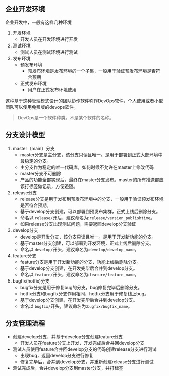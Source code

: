 ## 企业开发环境

企业开发中，一般有这样几种环境

1. 开发环境
   - 开发人员在开发环境进行开发
2. 测试环境
   - 测试人员在测试环境进行测试
3. 发布环境
   - 预发布环境
     - 预发布环境是发布环境的一个子集，一般用于验证预发布环境是否符合预期
   - 正式发布环境
     - 用户在正式发布环境使用

这种基于这种管理模式设计的团队协作软件称作DevOps软件，个人使用或者小型团队可以使用免费版的devops软件。

> DevOps是一个软件种类。不是某个软件的名称。

## 分支设计模型

1. master（main）分支
   - master分支是主分支，该分支只读且唯一。是用于部署到正式大部环境中最稳定的分支。
   - 主分支作为稳定的唯一代码库，如何时候不允许在master上修改代码
   - master分支不可删除
   - 产品的功能全部实现后，最终在master分支发布。master的所有推送都应该打标签做记录，方便追随。
2. release分支
   - release分支是用于发布到预发布环境中的分支，一般用于验证预发布环境是否符合预期。
   - 基于develop分支创建，可以部署到预发布集群，正式上线后删除分支。
   - 命名以 `release/`开后，建议命名为:`release/version_publishtime`。
   - 如果release分支出现测试问题，需要返回develop分支验证
3. develop分支
   - develop是开发分支，该分支只读且唯一。是用于开发新功能的分支。
   - 基于master分支创建，可以部署到开发环境，正式上线后删除分支。
   - 命名以 `develop/`开头，建议命名为:`develop/develop_name`。
4. feature分支
   - feature分支是用于开发新功能的分支，功能上线后删除分支。
   - 基于develop分支创建，在开发完毕后合并到develop分支。
   - 命名以 `feature/`开头，建议命名为:`feature/feature_name`。
5. bugfix(hotfix)分支
   - bugfix分支是用于修复bug的分支，bug修复完毕后删除分支。
   - hotfix分支和bugfix分支作用相同，hotfix分支用于修复线上bug。
   - 基于develop分支创建，在开发完毕后合并到develop分支。
   - 命名以 `bugfix/`开头，建议命名为:`bugfix/bugfix_name`。

## 分支管理流程

- 创建develop分支，并基于develop分支创建feature分支
  - 开发人员在feature分支上开发，开发完成后合并回develop分支
- 测试人员使用feature合并回develop分支的代码创建release分支进行测试
  - 出现bug，返回develop分支进行修复
  - 修复完毕后，合并到develop分支，并重新创建release分支进行测试
- 测试完成后，合并develop分支到master分支，并打标签
